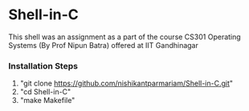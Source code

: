 # Shell-in-C

This shell was an assignment as a part of the course CS301 Operating Systems (By Prof Nipun Batra) offered at IIT Gandhinagar

### Installation Steps

1) "git clone https://github.com/nishikantparmariam/Shell-in-C.git"
2) "cd Shell-in-C"
3) "make Makefile"
